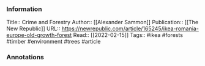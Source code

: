 
### Information
Title:: Crime and Forestry
Author:: [[Alexander Sammon]]
Publication:: [[The New Republic]]
URL:: https://newrepublic.com/article/165245/ikea-romania-europe-old-growth-forest
Read:: [[2022-02-15]]
Tags:: #ikea #forests #timber #environment #trees 
#article

### Annotations
